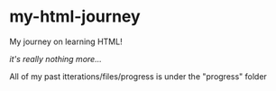 # my-html-journey

My journey on learning HTML!

*it's really nothing more...*

All of my past itterations/files/progress is under the "progress" folder
